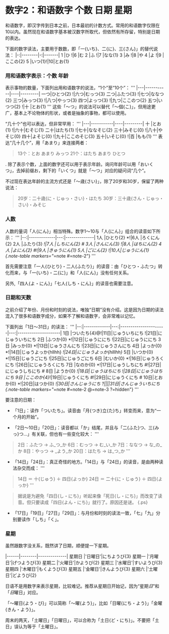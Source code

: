 # 数字2：和语数字 个数 日期 星期

和语数字，即汉字传到日本之前，日本最初的计数方式。常用的和语数字仅限在10以内。虽然现在和语数字基本被汉数字所取代，但依然有所存留，特别是日期的表达。

下面的数字读法，主要用于数数，即「一{いち}、二{に}、三{さん}」的替代说法：
|-:|--------|-:|-------|
1  |ひ     !|6 |む
2  |ふ     !|7 |なな{1}
3  |み     !|8 |や
4  |よ     !|9 |ここの{2}
5  |いつ{1}!|10|とお{1}


### 用和语数字表示：个数 年龄

表示事物的数量，下面列出用和语数字的说法，“1个”至“10个”：
'''
|---|-----------|----|---------|
一つ|ひとつ{2} !|六つ|むっつ{3}
二つ|ふたつ{3} !|七つ|ななつ{2}
三つ|みっつ{3} !|八つ|やっつ{3}
四つ|よっつ{3} !|九つ|ここのつ{2}
五つ|いつつ{2} !|十  |とお{1}
'''
这些「～つ」的说法可以替代「～個{こ}」，但用途更广，基本上不论物体的形状，或者是抽象的事物，都可以使用。

“几十个”也可以表达，但非常罕用：
'''
|---|-----------|----|---------|
十  |とお{1}   !|六十|むそじ{1}
二十|はたち{1} !|七十|ななそじ{2}
三十|みそじ{0} !|八十|やそじ{0}
四十|よそじ{0} !|九十|ここのそじ{3}
五十|いそじ{0} !|百  |もも{1}
'''
表达“几十几个”，用「あまり」来连接两者：
> 13个：とお あまり みっつ
> 21个：はたち あまり ひとつ

.
除了表示个数，上面的数字还可以用于表示年龄。询问年龄可以用「おいくつ」，去掉前缀お，剩下的「いくつ」就是「～つ」对应的疑问词“几个”。

不过现在表达年龄的主流方式还是「～歳{さい}」，除了20岁和30岁，保留了两种说法：
> 20岁：二十歳{に・じゅっ・さい}・はたち
> 30岁：三十歳{さん・じゅっ・さい}・みそじ

### 人数

人数的量词「人{にん}」相当特殊。数字1～10与「人{にん}」组合的读音如下所示：
'''
|--:|-------------|---:|--------------|
1人 |ひとり{2}  *!|6人 |ろくにん{2}
2人 |ふたり{3}  *!|7人 |しちにん{2}  #
3人 |さんにん{3} !|8人 |はちにん{2}
4人 |よにん{2}  #!|9人 |きゅうにん{1}
5人 |ごにん{2}   !|10人|じゅうにん{1}
{.note-table markers="*=note #=note-2"}
'''
<style>
table.note-table tr {background-color:var(--color-canvas-default);}
table.note-table td.note {background-color:var(--bg-green);}
table.note-table td.note-2 {background-color:var(--bg-blue);}
table.note-table td.note-3 {background-color:var(--bg-purple);}
</style>

首先需要注意「一人{ひとり}・二人{ふたり}」的读音：由「ひとつ・ふたつ」转化而来，与「一{いち}・二{に}」和「人{にん}」没有任何关系。

另外,「四人{よ・にん}」「七人{しち・にん}」的读音也需要注意。


### 日期和天数

之前介绍了年份、月份和时刻的说法，唯独“日期”没有介绍。这是因为日期的读法混入了很多和语数字成分，如果不了解和语数字，会非常难以记忆。

下面列出「1日～31日」的读法：
'''
|--:|-------------|---:|----------------------|---:|---------------------|
1日 |ついたち{4}@!|11日|じゅういちにち       !|21日|にじゅういちにち
2日 |ふつか{0}  *!|12日|じゅうににち         !|22日|にじゅうににち
3日 |みっか{0}  *!|13日|じゅうさんにち       !|23日|にじゅうさんにち
4日 |よっか{0}  *!|14日|じゅうよっか{hllhh} *!|24日|にじゅうよっか{hlllhh}*
5日 |いつか{0}  *!|15日|じゅうごにち         !|25日|にじゅうごにち
6日 |むいか{0}  *!|16日|じゅうろくにち       !|26日|にじゅうろくにち
7日 |なのか{0}  *!|17日|じゅうしちにち      #!|27日|にじゅうしちにち      #
8日 |ようか{0}  *!|18日|じゅうはちにち       !|28日|にじゅうはちにち
9日 |ここのか{4}*!|19日|じゅうくにち        #!|29日|にじゅうくにち        #
10日|とおか{0}  *!|20日|はつか{0}           *!|30日|さんじゅうにち
                                          ?||||31日|さんじゅういちにち
{.note-table markers="*=note #=note-2 @=note-3 ?=hidden"}
'''

<style>table td.hidden {visibility:hidden; border-width:0;}</style>

要注意的日期：
- 「1日」：读作「ついたち」。读音由「月{つき}立{た}ち」转变而来，意为“一个月的开始”。

- 「2日～10日」「20日」：读音都以「か」结尾，并且与「二{ふた}つ、三{みっ}つ…」有关联，但也有一些变化较大：
'''
> 2日：ふたつ → ふ_つ_か
> 6日：むっつ → む_い_か
> 7日：ななつ → な_の_か
> 8日：やっつ → _よう_か
> 20日：はたち → は_つ_か
'''

- 「14日」「24日」：真正奇怪的地方。「14日」与「24日」的读音，是由两种读法杂交而成：
'''
> 14日 ＝ 十{じゅう} ＋ 四日{よっか}
> 24日 ＝ 二十{に・じゅう} ＋ 四日{よっか}
'''

> 据说是为避免「四日{し・にち}」听起来像「死日{し・にち}」而改变了读音。但只要读成「四日{よん・にち}」就行了。原因还是谜。
{.ps}

- 「17日」「19日」「27日」「29日」：与月份和时刻的读法一致，「七」「九」分别要读作「しち」「く」。


### 星期

虽然跟数字没关系，既然讲了日期，顺便提一下星期。

|------|--------|--------------|
星期日 |'日曜日'|にちようび{3}
星期一 |'月曜日'|げつようび{3}
星期二 |'火曜日'|かようび{2}
星期三 |'水曜日'|すいようび{3}
星期四 |'木曜日'|もくようび{3}
星期五 |'金曜日'|きんようび{3}
星期六 |'土曜日'|どようび{2}

日语不是用数字来表示星期，比较难记。推荐从星期日开始记，因为“星期*日*”和「*日*曜日」对应。

「～曜日{よう・び}」可以简称「～曜{よう}」，比如「日曜{にち・よう}」「金曜{きん・よう}」。

周末的两天，「土曜日」「日曜日」，可以合称为「土日{ど・にち}」。不要把「土日」误认为等于「土曜日」。
